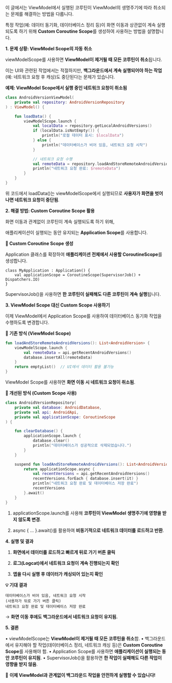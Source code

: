 이 글에서는 ViewModel에서 실행된 코루틴이 ViewModel의 생명주기에 따라 취소되는 문제를 해결하는 방법을 다룹니다.

특정 작업(예: 데이터 동기화, 데이터베이스 정리 등)이 화면 이동과 상관없이 계속 실행되도록 하기 위해 **Custom Coroutine Scope**를 생성하여 사용하는 방법을 설명합니다.

**1. 문제 상황: ViewModel Scope의 자동 취소**

  

viewModelScope를 사용하면 **ViewModel이 제거될 때 모든 코루틴이 취소**됩니다.

이는 UI와 관련된 작업에서는 적절하지만, **백그라운드에서 계속 실행되어야 하는 작업**(예: 네트워크 요청 후 캐싱)도 중단된다는 문제가 있습니다.

  

**예제: ViewModel Scope에서 실행 중인 네트워크 요청이 취소됨**

```kotlin
class AndroidVersionViewModel(
    private val repository: AndroidVersionRepository
) : ViewModel() {

    fun loadData() {
        viewModelScope.launch {
            val localData = repository.getLocalAndroidVersions()
            if (localData.isNotEmpty()) {
                println("로컬 데이터 표시: $localData")
            } else {
                println("데이터베이스가 비어 있음, 네트워크 요청 시작")
            }

            // 네트워크 요청 수행
            val remoteData = repository.loadAndStoreRemoteAndroidVersions()
            println("네트워크 요청 완료: $remoteData")
        }
    }
}
```

위 코드에서 loadData()는 viewModelScope에서 실행되므로 **사용자가 화면을 벗어나면 네트워크 요청이 중단됨**.

**2. 해결 방법: Custom Coroutine Scope 활용**

  

화면 이동과 관계없이 코루틴이 계속 실행되도록 하기 위해,

애플리케이션이 실행되는 동안 유지되는 **Application Scope**를 사용합니다.

  

**📌 Custom Coroutine Scope 생성**

  

Application 클래스를 확장하여 **애플리케이션 전체에서 사용할 CoroutineScope**를 생성합니다.

```
class MyApplication : Application() {
    val applicationScope = CoroutineScope(SupervisorJob() + Dispatchers.IO)
}
```

SupervisorJob()을 사용하면 **한 코루틴이 실패해도 다른 코루틴이 계속 실행**됩니다.

**3. ViewModel Scope 대신 Custom Scope 사용하기**

  

이제 ViewModel에서 Application Scope를 사용하여 데이터베이스 동기화 작업을 수행하도록 변경합니다.

  

**📌 기존 방식 (ViewModel Scope)**

```kotlin
fun loadAndStoreRemoteAndroidVersions(): List<AndroidVersion> {
    viewModelScope.launch {
        val remoteData = api.getRecentAndroidVersions()
        database.insertAll(remoteData)
    }
    return emptyList()  // UI에서 데이터 활용 불가능
}
```

ViewModel Scope를 사용하면 **화면 이동 시 네트워크 요청이 취소됨**.

**📌 개선된 방식 (Custom Scope 사용)**

```kotlin
class AndroidVersionRepository(
    private val database: AndroidDatabase,
    private val api: AndroidApi,
    private val applicationScope: CoroutineScope
) {

    fun clearDatabase() {
        applicationScope.launch {
            database.clear()
            println("데이터베이스가 성공적으로 삭제되었습니다.")
        }
    }

    suspend fun loadAndStoreRemoteAndroidVersions(): List<AndroidVersion> {
        return applicationScope.async {
            val recentVersions = api.getRecentAndroidVersions()
            recentVersions.forEach { database.insert(it) }
            println("네트워크 요청 완료 및 데이터베이스 저장 완료")
            recentVersions
        }.await()
    }
}
```

1. applicationScope.launch를 사용해 **코루틴이 ViewModel 생명주기에 영향을 받지 않도록 변경**.

2. async { ... }.await()를 활용하여 **비동기적으로 네트워크 데이터를 로드하고 반환**.

**4. 실행 및 결과**

1. **화면에서 데이터를 로드하고 빠르게 뒤로 가기 버튼 클릭**

2. **로그(Logcat)에서 네트워크 요청이 계속 진행되는지 확인**

3. **앱을 다시 실행 후 데이터가 캐싱되어 있는지 확인**

  

**💡 기대 결과**

```
데이터베이스가 비어 있음, 네트워크 요청 시작
(사용자가 뒤로 가기 버튼 클릭)
네트워크 요청 완료 및 데이터베이스 저장 완료
```

→ **화면 이동 후에도 백그라운드에서 네트워크 요청이 유지됨.**

**5. 결론**

• viewModelScope는 **ViewModel이 제거될 때 모든 코루틴을 취소**함.
• 백그라운드에서 유지해야 할 작업(데이터베이스 정리, 네트워크 캐싱 등)은 **Custom Coroutine Scope**를 사용해야 함.
• Application Scope를 사용하면 **애플리케이션이 실행되는 동안 코루틴이 유지됨**.
• SupervisorJob()을 활용하면 **한 작업이 실패해도 다른 작업이 영향을 받지 않음**.

🚀 **이제 ViewModel과 관계없이 백그라운드 작업을 안전하게 실행할 수 있습니다!**